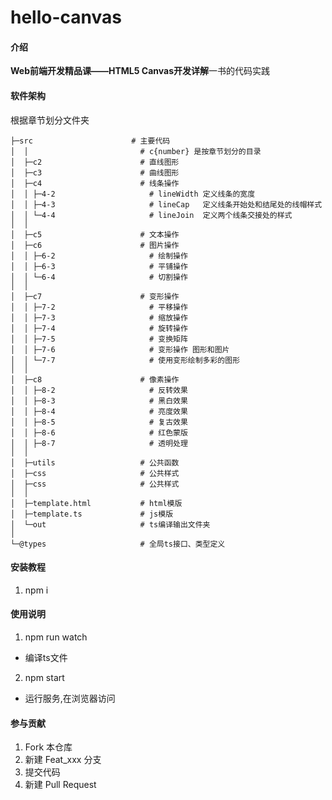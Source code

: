 # hello-canvas

#### 介绍

**Web前端开发精品课——HTML5 Canvas开发详解**一书的代码实践


#### 软件架构
根据章节划分文件夹

```
├─src                      # 主要代码
│  │                         # c{number} 是按章节划分的目录
│  ├─c2                      # 直线图形
│  ├─c3                      # 曲线图形
│  ├─c4                      # 线条操作
│  │ ├─4-2                     # lineWidth 定义线条的宽度
│  │ ├─4-3                     # lineCap   定义线条开始处和结尾处的线帽样式
│  │ └─4-4                     # lineJoin  定义两个线条交接处的样式
│  │ 
│  ├─c5                      # 文本操作
│  ├─c6                      # 图片操作
│  │ ├─6-2                     # 绘制操作
│  │ ├─6-3                     # 平铺操作
│  │ └─6-4                     # 切割操作
│  │ 
│  ├─c7                      # 变形操作
│  │ ├─7-2                     # 平移操作
│  │ ├─7-3                     # 缩放操作
│  │ ├─7-4                     # 旋转操作
│  │ ├─7-5                     # 变换矩阵
│  │ ├─7-6                     # 变形操作 图形和图片
│  │ └─7-7                     # 使用变形绘制多彩的图形
│  │ 
│  ├─c8                      # 像素操作
│  │ ├─8-2                     # 反转效果
│  │ ├─8-3                     # 黑白效果
│  │ ├─8-4                     # 亮度效果
│  │ ├─8-5                     # 复古效果
│  │ ├─8-6                     # 红色蒙版
│  │ ├─8-7                     # 透明处理
│  │ 
│  ├─utils                   # 公共函数
│  ├─css                     # 公共样式
│  ├─css                     # 公共样式
│  │ 
│  ├─template.html           # html模版
│  ├─template.ts             # js模版
│  └─out                     # ts编译输出文件夹
│
└─@types                     # 全局ts接口、类型定义
```


#### 安装教程

1.  npm i

#### 使用说明

1.  npm run watch
  - 编译ts文件

2.  npm start
  - 运行服务,在浏览器访问

#### 参与贡献

1.  Fork 本仓库
2.  新建 Feat_xxx 分支
3.  提交代码
4.  新建 Pull Request
